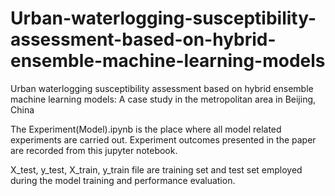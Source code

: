 # Urban-waterlogging-susceptibility-assessment-based-on-hybrid-ensemble-machine-learning-models
 Urban waterlogging susceptibility assessment based on hybrid ensemble machine learning models: A case study in the metropolitan area in Beijing, China 

The Experiment(Model).ipynb is the place where all model related experiments are carried out. Experiment outcomes presented in the paper are recorded from this jupyter notebook.

X_test, y_test, X_train, y_train file are training set and test set employed during the model training and performance evaluation.
